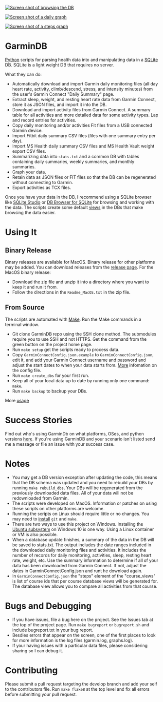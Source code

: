 [![Screen shot of browsing the DB](https://raw.githubusercontent.com/tcgoetz/GarminDB/master/Screenshots/ScreenShot_browsing_sm.jpg)](https://github.com/tcgoetz/GarminDB/wiki/Screenshots)

[![Screen shot of a daily graph](https://raw.githubusercontent.com/tcgoetz/GarminDB/master/Screenshots/Screen_Shot_daily_graph_sm.jpg)](https://github.com/tcgoetz/GarminDB/wiki/Screenshots)

[![Screen shot of a steps graph](https://raw.githubusercontent.com/tcgoetz/GarminDB/master/Screenshots/Screen_Shot_steps_graph_sm.jpg)](https://github.com/tcgoetz/GarminDB/wiki/Screenshots)

# GarminDB

[Python](https://www.python.org/) scripts for parsing health data into and manipulating data in a [SQLite](http://sqlite.org/) DB. SQLite is a light weight DB that requires no server.

What they can do:
* Automatically download and import Garmin daily monitoring files (all day heart rate, activity, climb/descend, stress, and intensity minutes) from the user's Garmin Connect "Daily Summary" page.
* Extract sleep, weight, and resting heart rate data from Garmin Connect, store it as JSON files, and import it into the DB.
* Download and import activity files from Garmin Connect. A summary table for all activities and more detailed data for some activity types. Lap and record entries for activities.
* Copy daily monitoring and/or activities Fit files from a USB connected Garmin device.
* Import Fitbit daily summary CSV files (files with one summary entry per day).
* Import MS Health daily summary CSV files and MS Health Vault weight export CSV files.
* Summarizing data into `stats.txt` and a common DB with tables containing daily summaries, weekly summaries, and monthly summaries.
* Graph your data.
* Retain data as JSON files or FIT files so that the DB can be regenerated without connecting to Garmin.
* Export activities as TCX files.

Once you have your data in the DB, I recommend using a SQLite browser like [SQLite Studio](http://sqlitestudio.pl) or [DB Browser for SQLite](https://sqlitebrowser.org/) for browsing and working with the data. The scripts create some default [views](http://www.tutorialspoint.com/sqlite/sqlite_views.htm) in the DBs that make browsing the data easier.

# Using It

## Binary Release

Binary releases are available for MacOS. Binary release for other platforms may be added. You can download releases from the [release page](https://github.com/tcgoetz/GarminDB/releases).
For the MacOS binary release:
* Download the zip file and unzip it into a directory where you want to keep it and run it from.
* Follow the directions in the `Readme_MacOS.txt` in the zip file.

## From Source

The scripts are automated with [Make](https://www.gnu.org/software/make/manual/make.html). Run the Make commands in a terminal window.

* Git clone GarminDB repo using the SSH clone method. The submodules require you to use SSH and not HTTPS. Get the command from the green button on the project home page.
* Run `make setup` get the scripts ready to process data.
* Copy `GarminConnectConfig.json.example` to `GarminConnectConfig.json`, edit it, and add your Garmin Connect username and password and adjust the start dates to when your data starts from. [More](https://github.com/tcgoetz/GarminDB/wiki/Config) infomation on the config file.
* Run `make create_dbs` for your first run.
* Keep all of your local data up to date by running only one command: `make`.
* Run `make backup` to backup your DBs.

More [usage](https://github.com/tcgoetz/GarminDB/wiki/Usage)

# Success Stories

Find out who's using GarminDb on what platforms, OSes, and python versions [here](https://github.com/tcgoetz/GarminDB/wiki/Success-Stories). If you're using GarminDB and your scenario isn't listed send me a message or file an issue with your success case.

# Notes

* You may get a DB version exception after updating the code, this means that the DB schema was updated and you need to rebuild your DBs by running `make rebuild_dbs`. Your DBs will be regenerated from the previously downloaded data files. All of your data will not be redownloaded from Garmin.
* The scripts were developed on MacOS. Information or patches on using these scripts on other platforms are welcome.
* Running the scripts on Linux should require little or no changes. You may need to [install](https://github.com/tcgoetz/GarminDB/wiki/Usage) `git` and `make`.
* There are two ways to use this project on Windows. Installing the [Ubuntu subsystem](https://www.howtogeek.com/249966/how-to-install-and-use-the-linux-bash-shell-on-windows-10/) on Windows 10 is one way. Using a Linux container or VM is also possible.
* When a database update finishes, a summary of the data in the DB will be saved to stats.txt. The output includes the date ranges included in the downloaded daily monitoring files and activities. It includes the number of records for daily monitoring, activities, sleep, resting heart rate, weight, etc. Use the summary information to determine if all of your data has been downloaded from Garmin Connect. If not, adjust the dates in GarminConnectConfig.json and runt he download again.
* In `GarminConnectConfig.json` the "steps" element of the "course_views" is list of course ids that per course database views will be generated for. The database view allows you to compare all activities from that course.

# Bugs and Debugging

* If you have issues, file a bug here on the project. See the Issues tab at the top of the project page. Run `make bugreport` or `bugreport.sh` and include bugreport.txt in your bug report.
* Besdies errors that appear on the screen, one of the first places to look for more information is the log files (garmin.log, graphs.log).
* If your having issues with a particular data files, please considering sharing so I can debug it.

# Contributing

Please submit a pull request targeting the develop branch and add your self to the contributors file. Run `make flake8` at the top level and fix all errors before submitting your pull request.
